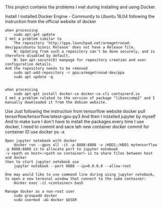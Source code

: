 This project contains the problems I met during installing and using Docker.

Install
	I installed Docker Engine - Community to Ubuntu 18.04 following the instruction from the official website of docker

	when processing
		sudo apt-get update
	I met a problem similar to
		The repository 'http://ppa.launchpad.net/armagetronad-dev/ppa/ubuntu bionic Release' does not have a Release file.
		N: Updating from such a repository can't be done securely, and is therefore disabled by default.
		N: See apt-secure(8) manpage for repository creation and user configuration details.
	And the repository needs to be removed
		sudo apt-add-repository -r ppa:armagetronad-dev/ppa
		sudo apt update -q


	when processing
		sudo apt-get install docker-ce docker-ce-cli containerd.io
	I met a problem related to the version of package "libseccomp2" and I manually downloaded it from the debian website.

Use
	Just following the instruction from tensorflow website
		docker pull tensorflow/tensorflow:latest-gpu-py3
	And then I installed jupyter by myself
	And to make sure I don't have to install the packages every time I use docker, I need to commit and sace teh new container
		docker commit <container id> <new name of the new image>
	for container ID use
		docker ps -a

	Open jupyter notebook with docker
		docker run --gpus all -it -p 8888:8888 -v /HDD1:/HDD1 mytensorflow
	-p 8888:8888 is to allocate port to jupyter notebook
	-v <path on host>:<path on container> is to share files between host and docker
	then to start jupyter notebook use
		jupyter notebook --port 8888 --ip=0.0.0.0 --allow-root

	One may would like to use command line during using jupyter notebook, to open a new terminal window that connect to the same container:
		docker exec -it <container> bash

	Manage docker as a non-root user
		sudo groupadd docker
		sudo usermod -aG docker $USER
